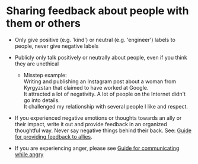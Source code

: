 # Sharing feedback about people with them or others
- Only give positive (e.g. 'kind') or neutral (e.g. 'engineer') labels to people, never give negative labels

- Publicly only talk positively or neutrally about people, even if you think they are unethical

  - Misstep example: <br>
    Writing and publishing an Instagram post about a woman from Kyrgyzstan that claimed to have worked at Google.<br>
    It attracted a lot of negativity. A lot of people on the Internet didn't go into details.<br>
    It challenged my relationship with several people I like and respect.<br>
    
- If you experienced negative emotions or thoughts towards an ally or their impact, write it out and provide feedback in an organized thoughtful way. Never say negative things behind their back. See: [Guide for providing feedback to allies](https://github.com/tilek/random/blob/master/principles/general/communication/guide_for_providing_feedback.md).

- If you are experiencing anger, please see [Guide for communicating while angry](https://github.com/tilek/random/blob/master/principles/general/communication/guide_for_communicating_while_angry.md)
